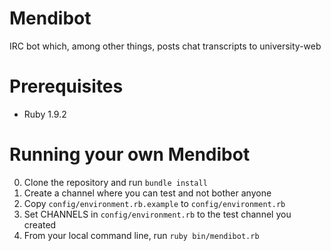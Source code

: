 Mendibot
========

IRC bot which, among other things, posts chat transcripts to university-web

Prerequisites
============
- Ruby 1.9.2

Running your own Mendibot
=========================
0. Clone the repository and run `bundle install`
1. Create a channel where you can test and not bother anyone
2. Copy `config/environment.rb.example` to `config/environment.rb`
3. Set CHANNELS in `config/environment.rb` to the test channel you created
4. From your local command line, run `ruby bin/mendibot.rb`
